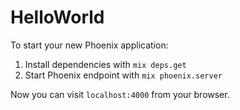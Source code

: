 # HelloWorld

To start your new Phoenix application:

1. Install dependencies with `mix deps.get`
2. Start Phoenix endpoint with `mix phoenix.server`

Now you can visit `localhost:4000` from your browser.
